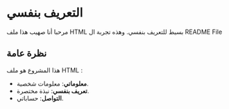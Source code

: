 # التعريف بنفسي

مرحبا أنا صهيب هذا ملف HTML بسيط للتعريف بنفسي.
وهذه تجربة ال README File 

## نظرة عامة

هذا المشروع هو ملف HTML :

- **معلوماتي**: معلومات شخصية.
- **تعريف بنفسي**: نبذة مختصرة.
- **التواصل**: حساباتي.

